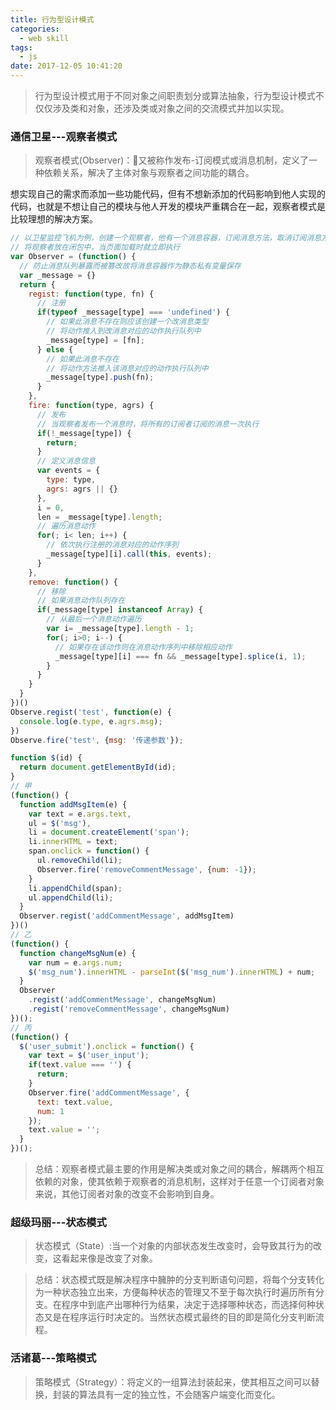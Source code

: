 ```yaml
---
title: 行为型设计模式
categories:
  - web skill
tags:
  - js
date: 2017-12-05 10:41:20
---
```


> 行为型设计模式用于不同对象之间职责划分或算法抽象，行为型设计模式不仅仅涉及类和对象，还涉及类或对象之间的交流模式并加以实现。

<!-- more -->

### 通信卫星---观察者模式

> 观察者模式(Observer)：又被称作发布-订阅模式或消息机制，定义了一种依赖关系，解决了主体对象与观察者之间功能的耦合。

想实现自己的需求而添加一些功能代码，但有不想新添加的代码影响到他人实现的代码，也就是不想让自己的模块与他人开发的模块严重耦合在一起，观察者模式是比较理想的解决方案。

```javascript
// 以卫星监控飞机为例，创建一个观察者，他有一个消息容器，订阅消息方法，取消订阅消息方法，发送订阅的消息方法。
// 将观察者放在闭包中，当页面加载时就立即执行
var Observer = (function() {
  // 防止消息队列暴露而被篡改故将消息容器作为静态私有变量保存
  var _message = {}
  return {
    regist: function(type, fn) {
      // 注册
      if(typeof _message[type] === 'undefined') {
        // 如果此消息不存在则应该创建一个改消息类型
        // 将动作推入到改消息对应的动作执行队列中
        _message[type] = [fn];
      } else {
        // 如果此消息不存在
        // 将动作方法推入该消息对应的动作执行队列中
        _message[type].push(fn);
      }
    },
    fire: function(type, agrs) {
      // 发布
      // 当观察者发布一个消息时，将所有的订阅者订阅的消息一次执行
      if(!_message[type]) {
        return;
      }
      // 定义消息信息
      var events = {
        type: type,
        agrs: agrs || {}
      },
      i = 0,
      len = _message[type].length;
      // 遍历消息动作
      for(; i< len; i++) {
        // 依次执行注册的消息对应的动作序列
        _message[type][i].call(this, events);
      }
    },
    remove: function() {
      // 移除
      // 如果消息动作队列存在
      if(_message[type] instanceof Array) {
        // 从最后一个消息动作遍历
        var i= _message[type].length - 1;
        for(; i>0; i--) {
          // 如果存在该动作则在消息动作序列中移除相应动作
          _message[type][i] === fn && _message[type].splice(i, 1);
        }
      }
    }
  }
})()
Observe.regist('test', function(e) {
  console.log(e.type, e.agrs.msg);
})
Observe.fire('test', {msg: '传递参数'});
```

```javascript
function $(id) {
  return document.getElementById(id);
}
// 甲
(function() {
  function addMsgItem(e) {
    var text = e.args.text,
    ul = $('msg'),
    li = document.createElement('span');
    li.innerHTML = text;
    span.onclick = function() {
      ul.removeChild(li);
      Observer.fire('removeCommentMessage', {num: -1});
    }
    li.appendChild(span);
    ul.appendChild(li);
  } 
  Observer.regist('addCommentMessage', addMsgItem)
})()
// 乙
(function() {
  function changeMsgNum(e) {
    var num = e.args.num;
    $('msg_num').innerHTML - parseInt($('msg_num').innerHTML) + num;
  }
  Observer
    .regist('addCommentMessage', changeMsgNum)
    .regist('removeCommentMessage', changeMsgNum)
})();
// 丙
(function() {
  $('user_submit').onclick = function() {
    var text = $('user_input');
    if(text.value === '') {
      return;
    }
    Observer.fire('addCommentMessage', {
      text: text.value,
      num: 1
    });
    text.value = '';
  }
})();
```
> 总结：观察者模式最主要的作用是解决类或对象之间的耦合，解耦两个相互依赖的对象，使其依赖于观察者的消息机制，这样对于任意一个订阅者对象来说，其他订阅者对象的改变不会影响到自身。

### 超级玛丽---状态模式

> 状态模式（State）:当一个对象的内部状态发生改变时，会导致其行为的改变，这看起来像是改变了对象。

> 总结：状态模式既是解决程序中臃肿的分支判断语句问题，将每个分支转化为一种状态独立出来，方便每种状态的管理又不至于每次执行时遍历所有分支。在程序中到底产出哪种行为结果，决定于选择哪种状态，而选择何种状态又是在程序运行时决定的。当然状态模式最终的目的即是简化分支判断流程。

### 活诸葛---策略模式

> 策略模式（Strategy）：将定义的一组算法封装起来，使其相互之间可以替换，封装的算法具有一定的独立性，不会随客户端变化而变化。







